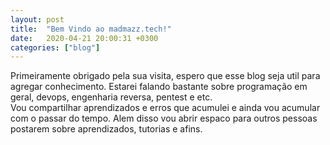 ```yaml
---
layout: post
title:  "Bem Vindo ao madmazz.tech!"
date:   2020-04-21 20:00:31 +0300
categories: ["blog"]
---
```

Primeiramente obrigado pela sua visita, espero que esse blog seja util para agregar conhecimento.
Estarei falando bastante sobre programação em geral, devops, engenharia reversa, pentest e etc.<br> Vou compartilhar aprendizados e erros que acumulei e ainda vou acumular com o passar do tempo.
Alem disso vou abrir espaco para outros pessoas postarem sobre aprendizados, tutorias e afins. 

